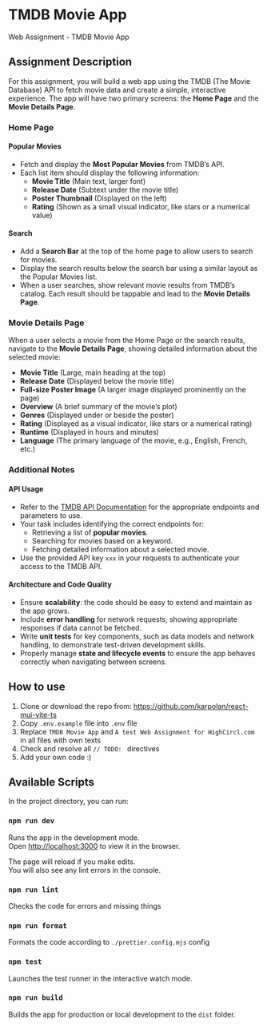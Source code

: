 # TMDB Movie App

Web Assignment - TMDB Movie App

## Assignment Description

For this assignment, you will build a web app using the TMDB (The Movie Database) API to fetch movie data and create a simple, interactive experience. The app will have two primary screens: the **Home Page** and the **Movie Details Page**.

### Home Page

#### Popular Movies

- Fetch and display the **Most Popular Movies** from TMDB’s API.
- Each list item should display the following information:
  - **Movie Title** (Main text, larger font)
  - **Release Date** (Subtext under the movie title)
  - **Poster Thumbnail** (Displayed on the left)
  - **Rating** (Shown as a small visual indicator, like stars or a numerical value)

#### Search

- Add a **Search Bar** at the top of the home page to allow users to search for movies.
- Display the search results below the search bar using a similar layout as the Popular Movies list.
- When a user searches, show relevant movie results from TMDB’s catalog. Each result should be tappable and lead to the **Movie Details Page**.

### Movie Details Page

When a user selects a movie from the Home Page or the search results, navigate to the **Movie Details Page**, showing detailed information about the selected movie:

- **Movie Title** (Large, main heading at the top)
- **Release Date** (Displayed below the movie title)
- **Full-size Poster Image** (A larger image displayed prominently on the page)
- **Overview** (A brief summary of the movie’s plot)
- **Genres** (Displayed under or beside the poster)
- **Rating** (Displayed as a visual indicator, like stars or a numerical rating)
- **Runtime** (Displayed in hours and minutes)
- **Language** (The primary language of the movie, e.g., English, French, etc.)

### Additional Notes

#### API Usage

- Refer to the [TMDB API Documentation](https://developer.themoviedb.org/) for the appropriate endpoints and parameters to use.
- Your task includes identifying the correct endpoints for:
  - Retrieving a list of **popular movies**.
  - Searching for movies based on a keyword.
  - Fetching detailed information about a selected movie.
- Use the provided API key `xxx` in your requests to authenticate your access to the TMDB API.

#### Architecture and Code Quality

- Ensure **scalability**: the code should be easy to extend and maintain as the app grows.
- Include **error handling** for network requests, showing appropriate responses if data cannot be fetched.
- Write **unit tests** for key components, such as data models and network handling, to demonstrate test-driven development skills.
- Properly manage **state and lifecycle events** to ensure the app behaves correctly when navigating between screens.

## How to use

1. Clone or download the repo from: https://github.com/karpolan/react-mui-vite-ts
2. Copy `.env.example` file into `.env` file
3. Replace `TMDB Movie App` and `A test Web Assignment for HighCircl.com` in all files with own texts
4. Check and resolve all `// TODO: ` directives
5. Add your own code :)

## Available Scripts

In the project directory, you can run:

### `npm run dev`

Runs the app in the development mode.<br />
Open [http://localhost:3000](http://localhost:3000) to view it in the browser.

The page will reload if you make edits.<br />
You will also see any lint errors in the console.

### `npm run lint`

Checks the code for errors and missing things

### `npm run format`

Formats the code according to `./prettier.config.mjs` config

### `npm test`

Launches the test runner in the interactive watch mode.<br />

### `npm run build`

Builds the app for production or local development to the `dist` folder.<br />
